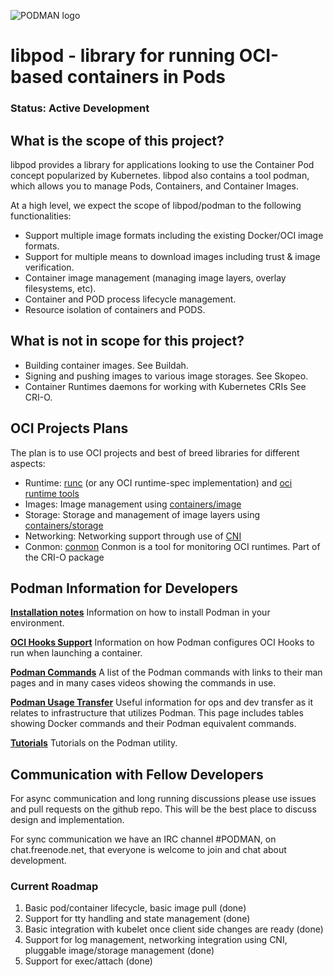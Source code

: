 ![PODMAN logo](https://cdn.rawgit.com/kubernetes-incubator/cri-o/master/logo/crio-logo.svg)
# libpod - library for running OCI-based containers in Pods

### Status: Active Development

## What is the scope of this project?

libpod provides a library for applications looking to use the Container Pod concept popularized by Kubernetes.
libpod also contains a tool podman, which allows you to manage Pods, Containers, and Container Images.

At a high level, we expect the scope of libpod/podman to the following functionalities:

* Support multiple image formats including the existing Docker/OCI image formats.
* Support for multiple means to download images including trust & image verification.
* Container image management (managing image layers, overlay filesystems, etc).
* Container and POD process lifecycle management.
* Resource isolation of containers and PODS.

## What is not in scope for this project?

* Building container images. See Buildah.
* Signing and pushing images to various image storages.  See Skopeo.
* Container Runtimes daemons for working with Kubernetes CRIs  See CRI-O.

## OCI Projects Plans

The plan is to use OCI projects and best of breed libraries for different aspects:
- Runtime: [runc](https://github.com/opencontainers/runc) (or any OCI runtime-spec implementation) and [oci runtime tools](https://github.com/opencontainers/runtime-tools)
- Images: Image management using [containers/image](https://github.com/containers/image)
- Storage: Storage and management of image layers using [containers/storage](https://github.com/containers/storage)
- Networking: Networking support through use of [CNI](https://github.com/containernetworking/cni)
- Conmon: [conmon](https://github.com/kubernetes-incubator/cri-o) Conmon is a tool for monitoring OCI runtimes.  Part of the CRI-O package

## Podman Information for Developers

**[Installation notes](/install.md)**
Information on how to install Podman in your environment.

**[OCI Hooks Support](/hooks.md)**
Information on how Podman configures OCI Hooks to run when launching a container.

**[Podman Commands](/commands.md)**
A list of the Podman commands with links to their man pages and in many cases videos
showing the commands in use.

**[Podman Usage Transfer](/transfer.md)**
Useful information for ops and dev transfer as it relates to infrastructure that utilizes Podman.  This page
includes tables showing Docker commands and their Podman equivalent commands.

**[Tutorials](docs/tutorials/tutorials.md)**
Tutorials on the Podman utility.

## Communication with Fellow Developers

For async communication and long running discussions please use issues and pull requests on the github repo. This will be the best place to discuss design and implementation.

For sync communication we have an IRC channel #PODMAN, on chat.freenode.net, that everyone is welcome to join and chat about development.

### Current Roadmap

1. Basic pod/container lifecycle, basic image pull (done)
1. Support for tty handling and state management (done)
1. Basic integration with kubelet once client side changes are ready (done)
1. Support for log management, networking integration using CNI, pluggable image/storage management (done)
1. Support for exec/attach (done)
